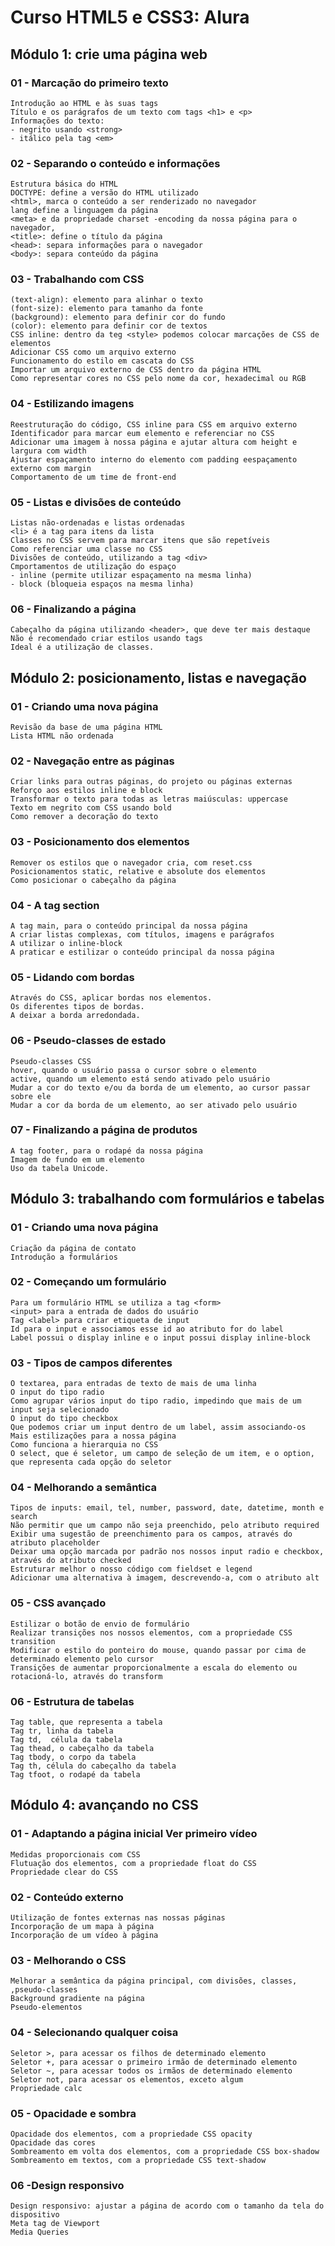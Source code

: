 # Curso HTML5 e CSS3: Alura

## Módulo 1: crie uma página web

### 01 - Marcação do primeiro texto
    Introdução ao HTML e às suas tags
    Título e os parágrafos de um texto com tags <h1> e <p>
    Informações do texto:
    - negrito usando <strong>
    - itálico pela tag <em>
### 02 - Separando o conteúdo e informações
    Estrutura básica do HTML
    DOCTYPE: define a versão do HTML utilizado
    <html>, marca o conteúdo a ser renderizado no navegador
    lang define a linguagem da página
    <meta> e da propriedade charset -encoding da nossa página para o navegador,
    <title>: define o título da página
    <head>: separa informações para o navegador
    <body>: separa conteúdo da página
### 03 - Trabalhando com CSS
    (text-align): elemento para alinhar o texto
    (font-size): elemento para tamanho da fonte
    (background): elemento para definir cor do fundo
    (color): elemento para definir cor de textos
    CSS inline: dentro da teg <style> podemos colocar marcações de CSS de elementos 
    Adicionar CSS como um arquivo externo
    Funcionamento do estilo em cascata do CSS
    Importar um arquivo externo de CSS dentro da página HTML
    Como representar cores no CSS pelo nome da cor, hexadecimal ou RGB
### 04 - Estilizando imagens
    Reestruturação do código, CSS inline para CSS em arquivo externo
    Identificador para marcar eum elemento e referenciar no CSS
    Adicionar uma imagem à nossa página e ajutar altura com height e largura com width
    Ajustar espaçamento interno do elemento com padding eespaçamento externo com margin
    Comportamento de um time de front-end
### 05 - Listas e divisões de conteúdo
    Listas não-ordenadas e listas ordenadas
    <li> é a tag para itens da lista
    Classes no CSS servem para marcar itens que são repetíveis
    Como referenciar uma classe no CSS
    Divisões de conteúdo, utilizando a tag <div>
    Cmportamentos de utilização do espaço
    - inline (permite utilizar espaçamento na mesma linha)
    - block (bloqueia espaços na mesma linha)
### 06 - Finalizando a página
    Cabeçalho da página utilizando <header>, que deve ter mais destaque
    Não é recomendado criar estilos usando tags
    Ideal é a utilização de classes.

## Módulo 2: posicionamento, listas e navegação

### 01 - Criando uma nova página
    Revisão da base de uma página HTML
    Lista HTML não ordenada
### 02 - Navegação entre as páginas
    Criar links para outras páginas, do projeto ou páginas externas
    Reforço aos estilos inline e block
    Transformar o texto para todas as letras maiúsculas: uppercase
    Texto em negrito com CSS usando bold
    Como remover a decoração do texto
### 03 - Posicionamento dos elementos
    Remover os estilos que o navegador cria, com reset.css
    Posicionamentos static, relative e absolute dos elementos
    Como posicionar o cabeçalho da página
### 04 - A tag section
    A tag main, para o conteúdo principal da nossa página
    A criar listas complexas, com títulos, imagens e parágrafos
    A utilizar o inline-block
    A praticar e estilizar o conteúdo principal da nossa página
### 05 - Lidando com bordas
    Através do CSS, aplicar bordas nos elementos.
    Os diferentes tipos de bordas.
    A deixar a borda arredondada.
### 06 - Pseudo-classes de estado
    Pseudo-classes CSS
    hover, quando o usuário passa o cursor sobre o elemento
    active, quando um elemento está sendo ativado pelo usuário
    Mudar a cor do texto e/ou da borda de um elemento, ao cursor passar sobre ele
    Mudar a cor da borda de um elemento, ao ser ativado pelo usuário
### 07 - Finalizando a página de produtos
    A tag footer, para o rodapé da nossa página
    Imagem de fundo em um elemento
    Uso da tabela Unicode.

## Módulo 3: trabalhando com formulários e tabelas

### 01 - Criando uma nova página
    Criação da página de contato
    Introdução a formulários
### 02 - Começando um formulário
    Para um formulário HTML se utiliza a tag <form>
    <input> para a entrada de dados do usuário
    Tag <label> para criar etiqueta de input
    Id para o input e associamos esse id ao atributo for do label
    Label possui o display inline e o input possui display inline-block
### 03 - Tipos de campos diferentes
    O textarea, para entradas de texto de mais de uma linha
    O input do tipo radio
    Como agrupar vários input do tipo radio, impedindo que mais de um input seja selecionado
    O input do tipo checkbox
    Que podemos criar um input dentro de um label, assim associando-os
    Mais estilizações para a nossa página
    Como funciona a hierarquia no CSS
    O select, que é seletor, um campo de seleção de um item, e o option, que representa cada opção do seletor
### 04 - Melhorando a semântica
    Tipos de inputs: email, tel, number, password, date, datetime, month e search
    Não permitir que um campo não seja preenchido, pelo atributo required
    Exibir uma sugestão de preenchimento para os campos, através do atributo placeholder
    Deixar uma opção marcada por padrão nos nossos input radio e checkbox, através do atributo checked
    Estruturar melhor o nosso código com fieldset e legend
    Adicionar uma alternativa à imagem, descrevendo-a, com o atributo alt
### 05 - CSS avançado
    Estilizar o botão de envio de formulário
    Realizar transições nos nossos elementos, com a propriedade CSS transition
    Modificar o estilo do ponteiro do mouse, quando passar por cima de determinado elemento pelo cursor
    Transições de aumentar proporcionalmente a escala do elemento ou rotacioná-lo, através do transform
### 06 - Estrutura de tabelas
    Tag table, que representa a tabela
    Tag tr, linha da tabela
    Tag td,  célula da tabela
    Tag thead, o cabeçalho da tabela
    Tag tbody, o corpo da tabela
    Tag th, célula do cabeçalho da tabela
    Tag tfoot, o rodapé da tabela

## Módulo 4: avançando no CSS

### 01 - Adaptando a página inicial Ver primeiro vídeo
    Medidas proporcionais com CSS
    Flutuação dos elementos, com a propriedade float do CSS
    Propriedade clear do CSS
### 02 - Conteúdo externo
    Utilização de fontes externas nas nossas páginas
    Incorporação de um mapa à página
    Incorporação de um vídeo à página
### 03 - Melhorando o CSS
    Melhorar a semântica da página principal, com divisões, classes, ,pseudo-classes
    Background gradiente na página
    Pseudo-elementos
### 04 - Selecionando qualquer coisa
    Seletor >, para acessar os filhos de determinado elemento
    Seletor +, para acessar o primeiro irmão de determinado elemento
    Seletor ~, para acessar todos os irmãos de determinado elemento
    Seletor not, para acessar os elementos, exceto algum
    Propriedade calc
### 05 - Opacidade e sombra
    Opacidade dos elementos, com a propriedade CSS opacity
    Opacidade das cores
    Sombreamento em volta dos elementos, com a propriedade CSS box-shadow
    Sombreamento em textos, com a propriedade CSS text-shadow
### 06 -Design responsivo
    Design responsivo: ajustar a página de acordo com o tamanho da tela do dispositivo
    Meta tag de Viewport
    Media Queries
